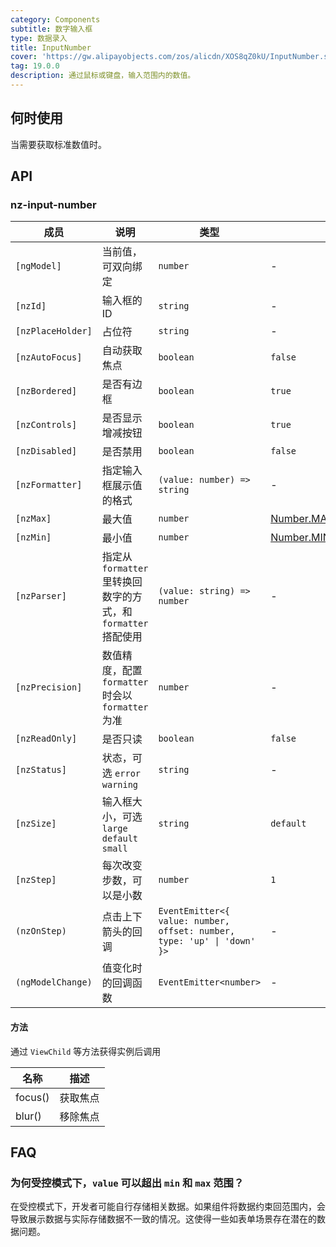 ```yaml
---
category: Components
subtitle: 数字输入框
type: 数据录入
title: InputNumber
cover: 'https://gw.alipayobjects.com/zos/alicdn/XOS8qZ0kU/InputNumber.svg'
tag: 19.0.0
description: 通过鼠标或键盘，输入范围内的数值。
---
```



## 何时使用

当需要获取标准数值时。


## API

### nz-input-number

| 成员              | 说明                                                           | 类型                                                                    | 默认值                                                                                                                              |
| ----------------- | -------------------------------------------------------------- | ----------------------------------------------------------------------- | ----------------------------------------------------------------------------------------------------------------------------------- |
| `[ngModel]`       | 当前值，可双向绑定                                             | `number`                                                                | -                                                                                                                                   |
| `[nzId]`          | 输入框的 ID                                                    | `string`                                                                | -                                                                                                                                   |
| `[nzPlaceHolder]` | 占位符                                                         | `string`                                                                | -                                                                                                                                   |
| `[nzAutoFocus]`   | 自动获取焦点                                                   | `boolean`                                                               | `false`                                                                                                                             |
| `[nzBordered]`    | 是否有边框                                                     | `boolean`                                                               | `true`                                                                                                                              |
| `[nzControls]`    | 是否显示增减按钮                                               | `boolean`                                                               | `true`                                                                                                                              |
| `[nzDisabled]`    | 是否禁用                                                       | `boolean`                                                               | `false`                                                                                                                             |
| `[nzFormatter]`   | 指定输入框展示值的格式                                         | `(value: number) => string`                                             | -                                                                                                                                   |
| `[nzMax]`         | 最大值                                                         | `number`                                                                | [Number.MAX_SAFE_INTEGER](https://developer.mozilla.org/zh-CN/docs/Web/JavaScript/Reference/Global_Objects/Number/MAX_SAFE_INTEGER) |
| `[nzMin]`         | 最小值                                                         | `number`                                                                | [Number.MIN_SAFE_INTEGER](https://developer.mozilla.org/zh-CN/docs/Web/JavaScript/Reference/Global_Objects/Number/MIN_SAFE_INTEGER) |
| `[nzParser]`      | 指定从 `formatter` 里转换回数字的方式，和 `formatter` 搭配使用 | `(value: string) => number`                                             | -                                                                                                                                   |
| `[nzPrecision]`   | 数值精度，配置 `formatter` 时会以 `formatter` 为准             | `number`                                                                | -                                                                                                                                   |
| `[nzReadOnly]`    | 是否只读                                                       | `boolean`                                                               | `false`                                                                                                                             |
| `[nzStatus]`      | 状态，可选 `error` `warning`                                   | `string`                                                                | -                                                                                                                                   |
| `[nzSize]`        | 输入框大小，可选 `large` `default` `small`                     | `string`                                                                | `default`                                                                                                                           |
| `[nzStep]`        | 每次改变步数，可以是小数                                       | `number`                                                                | `1`                                                                                                                                 |
| `(nzOnStep)`      | 点击上下箭头的回调                                             | `EventEmitter<{ value: number, offset: number, type: 'up' \| 'down' }>` | -                                                                                                                                   |
| `(ngModelChange)` | 值变化时的回调函数                                             | `EventEmitter<number>`                                                  | -                                                                                                                                   |

#### 方法

通过 `ViewChild` 等方法获得实例后调用

| 名称    | 描述     |
| ------- | -------- |
| focus() | 获取焦点 |
| blur()  | 移除焦点 |

## FAQ

### 为何受控模式下，`value` 可以超出 `min` 和 `max` 范围？

在受控模式下，开发者可能自行存储相关数据。如果组件将数据约束回范围内，会导致展示数据与实际存储数据不一致的情况。这使得一些如表单场景存在潜在的数据问题。
